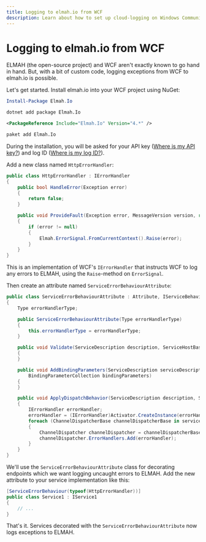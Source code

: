 ```yaml
---
title: Logging to elmah.io from WCF
description: Learn about how to set up cloud-logging on Windows Communication Foundation (WCF). Log and visualize all exceptions happening in your WCF APIs.
---
```


# Logging to elmah.io from WCF

ELMAH (the open-source project) and WCF aren't exactly known to go hand in hand. But, with a bit of custom code, logging exceptions from WCF to elmah.io is possible.

Let's get started. Install elmah.io into your WCF project using NuGet:

```powershell fct_label="Package Manager"
Install-Package Elmah.Io
```
```cmd fct_label=".NET CLI"
dotnet add package Elmah.Io
```
```xml fct_label="PackageReference"
<PackageReference Include="Elmah.Io" Version="4.*" />
```
```xml fct_label="Paket CLI"
paket add Elmah.Io
```

During the installation, you will be asked for your API key ([Where is my API key?](https://docs.elmah.io/where-is-my-api-key/)) and log ID ([Where is my log ID?](https://docs.elmah.io/where-is-my-log-id/)).

Add a new class named `HttpErrorHandler`:

```csharp
public class HttpErrorHandler : IErrorHandler
{
    public bool HandleError(Exception error)
    {
        return false;
    }

    public void ProvideFault(Exception error, MessageVersion version, ref Message fault)
    {
        if (error != null)
        {
            Elmah.ErrorSignal.FromCurrentContext().Raise(error);
        }
    }
}
```

This is an implementation of WCF's `IErrorHandler` that instructs WCF to log any errors to ELMAH, using the `Raise`-method on `ErrorSignal`.

Then create an attribute named `ServiceErrorBehaviourAttribute`:

```csharp
public class ServiceErrorBehaviourAttribute : Attribute, IServiceBehavior
{
    Type errorHandlerType;

    public ServiceErrorBehaviourAttribute(Type errorHandlerType)
    {
        this.errorHandlerType = errorHandlerType;
    }

    public void Validate(ServiceDescription description, ServiceHostBase serviceHostBase)
    {
    }

    public void AddBindingParameters(ServiceDescription serviceDescription, ServiceHostBase serviceHostBase, Collection<ServiceEndpoint> endpoints,
        BindingParameterCollection bindingParameters)
    {
    }

    public void ApplyDispatchBehavior(ServiceDescription description, ServiceHostBase serviceHostBase)
    {
        IErrorHandler errorHandler;
        errorHandler = (IErrorHandler)Activator.CreateInstance(errorHandlerType);
        foreach (ChannelDispatcherBase channelDispatcherBase in serviceHostBase.ChannelDispatchers)
        {
            ChannelDispatcher channelDispatcher = channelDispatcherBase as ChannelDispatcher;
            channelDispatcher.ErrorHandlers.Add(errorHandler);
        }
    }
}
```

We'll use the `ServiceErrorBehaviourAttribute` class for decorating endpoints which we want logging uncaught errors to ELMAH. Add the new attribute to your service implementation like this:

```csharp
[ServiceErrorBehaviour(typeof(HttpErrorHandler))]
public class Service1 : IService1
{
    // ...
}
```

That's it. Services decorated with the `ServiceErrorBehaviourAttribute` now logs exceptions to ELMAH.